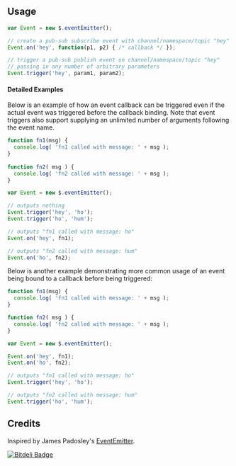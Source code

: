 ## Usage

```javascript
var Event = new $.eventEmitter();

// create a pub-sub subscribe event with channel/namespace/topic "hey"
Event.on('hey', function(p1, p2) { /* callback */ });

// trigger a pub-sub publish event on channel/namespace/topic "hey"
// passing in any number of arbitrary parameters
Event.trigger('hey', param1, param2);
```

#### Detailed Examples

Below is an example of how an event callback can be triggered
even if the actual event was triggered before the callback binding.
Note that event triggers also support supplying an unlimited number
of arguments following the event name.

```javascript
function fn1(msg) {
  console.log( 'fn1 called with message: ' + msg );
}
 
function fn2( msg ) {
  console.log( 'fn2 called with message: ' + msg );
}

var Event = new $.eventEmitter();

// outputs nothing
Event.trigger('hey', 'ho');
Event.trigger('ho', 'hum');

// outputs "fn1 called with message: ho"
Event.on('hey', fn1);

// outputs "fn2 called with message: hum"
Event.on('ho', fn2);
```

Below is another example demonstrating more common usage of an event being bound to a callback
before being triggered:

```javascript
function fn1(msg) {
  console.log( 'fn1 called with message: ' + msg );
}

function fn2( msg ) {
  console.log( 'fn2 called with message: ' + msg );
}

var Event = new $.eventEmitter();

Event.on('hey', fn1);
Event.on('ho', fn2);

// outputs "fn1 called with message: ho"
Event.trigger('hey', 'ho');

// outputs "fn2 called with message: hum"
Event.trigger('ho', 'hum');
```

## Credits

Inspired by James Padosley's [EventEmitter](http://james.padolsey.com/javascript/jquery-eventemitter/).


[![Bitdeli Badge](https://d2weczhvl823v0.cloudfront.net/cballou/jquery-eventemitter/trend.png)](https://bitdeli.com/free "Bitdeli Badge")

